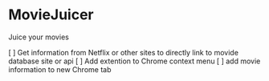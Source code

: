# MovieJuicer
Juice your movies

[ ] Get information from Netflix or other sites to directly link to movide database site or api
[ ] Add extention to Chrome context menu
[ ] add movie information to new Chrome tab


